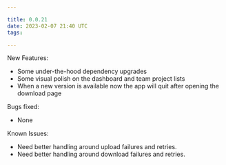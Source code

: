 ```yaml
---

title: 0.0.21
date: 2023-02-07 21:40 UTC
tags: 

---
```


New Features:

* Some under-the-hood dependency upgrades
* Some visual polish on the dashboard and team project lists
* When a new version is available now the app will quit after opening the download page

Bugs fixed:

* None

Known Issues:

* Need better handling around upload failures and retries.
* Need better handling around download failures and retries.



